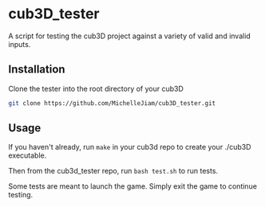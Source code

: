 # cub3D_tester
A script for testing the cub3D project against a variety of valid and invalid inputs.

## Installation

Clone the tester into the root directory of your cub3D

```bash
git clone https://github.com/MichelleJiam/cub3D_tester.git
```

## Usage

If you haven't already, run ```make``` in your cub3d repo to create your ./cub3D executable.

Then from the cub3d_tester repo, run ```bash test.sh``` to run tests. 

Some tests are meant to launch the game. Simply exit the game to continue testing.
